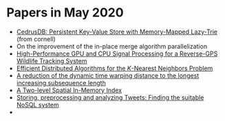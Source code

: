# Papers in May 2020

- [CedrusDB: Persistent Key-Value Store with Memory-Mapped Lazy-Trie](https://arxiv.org/pdf/2005.13762v1.pdf) (from cornell)
- On the improvement of the in-place merge algorithm parallelization
- [High-Performance GPU and CPU Signal Processing for a Reverse-GPS  Wildlife Tracking System](http://arxiv.org/abs/2005.10445v1)
- [Efficient Distributed Algorithms for the $K$-Nearest Neighbors Problem](http://arxiv.org/abs/2005.07373v2)
- [A reduction of the dynamic time warping distance to the longest  increasing subsequence length](http://arxiv.org/abs/2005.09169v1)
- [A Two-level Spatial In-Memory Index](http://arxiv.org/abs/2005.08600v1)
- [Storing, preprocessing and analyzing Tweets: Finding the suitable NoSQL  system](http://arxiv.org/abs/2005.01393v1)
- 

